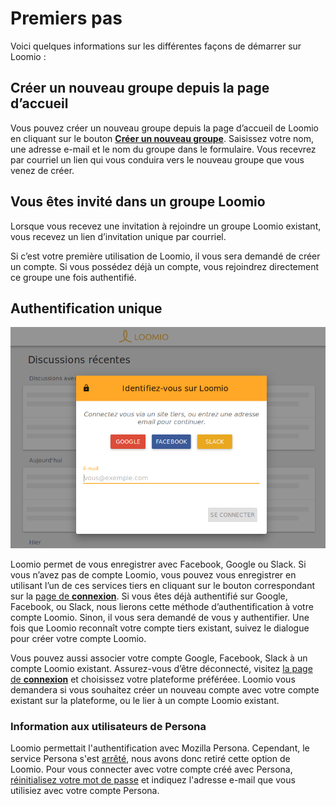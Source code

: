 # Premiers pas

Voici quelques informations sur les différentes façons de démarrer sur Loomio&nbsp;:

## Créer un nouveau groupe depuis la page d‎‎’accueil

Vous pouvez créer un nouveau groupe depuis la page d’accueil de Loomio en cliquant sur le bouton [**Créer un nouveau groupe**](https://www.loomio.org/g/new). Saisissez votre nom, une adresse e-mail et le nom du groupe dans le formulaire. Vous recevrez par courriel un lien qui vous conduira vers le nouveau groupe que vous venez de créer.

## Vous êtes invité dans un groupe Loomio

Lorsque vous recevez une invitation à rejoindre un groupe Loomio existant, vous recevez un lien d’invitation unique par courriel.

Si c’est votre première utilisation de Loomio, il vous sera demandé de créer un compte. Si vous possédez déjà un compte, vous rejoindrez directement ce groupe une fois authentifié.

## Authentification unique

<img class="screenshot" alt="Fenêtre de connexion avec les options d'authentification unique" src="log_in_page.png" />

Loomio permet de vous enregistrer avec Facebook, Google ou Slack. Si vous n’avez pas de compte Loomio, vous pouvez vous enregistrer en utilisant l’un de ces services tiers en cliquant sur le bouton correspondant sur la [page de **connexion**](https://www.loomio.org/users/sign_in/). Si vous êtes déjà authentifié sur Google, Facebook, ou Slack, nous lierons cette méthode d’authentification à votre compte Loomio. Sinon, il vous sera demandé de vous y authentifier. Une fois que Loomio reconnaît votre compte tiers existant, suivez le dialogue pour créer votre compte Loomio.

Vous pouvez aussi associer votre compte Google, Facebook, Slack à un compte Loomio existant. Assurez-vous d’être déconnecté, visitez [la page de **connexion**](https://www.loomio.org/users/sign_in) et choisissez votre plateforme préféréee. Loomio vous demandera si vous souhaitez créer un nouveau compte avec votre compte existant sur la plateforme, ou le lier à un compte Loomio existant.

### Information aux utilisateurs de Persona ###

Loomio permettait l'authentification avec Mozilla Persona. Cependant, le service Persona s'est [arrêté](http://www.pcworld.com/article/3021736/internet/mozilla-persona-login-system-to-shut-down-end-november.html "Article about the end of Mozilla Persona - Opens in new tab"), nous avons donc retiré cette option de Loomio. Pour vous connecter avec votre compte créé avec Persona, [réinitialisez votre mot de passe](https://www.loomio.org/users/password/new "S'ouvre dans une nouvelle page") et indiquez l'adresse e-mail que vous utilisiez avec votre compte Persona.
